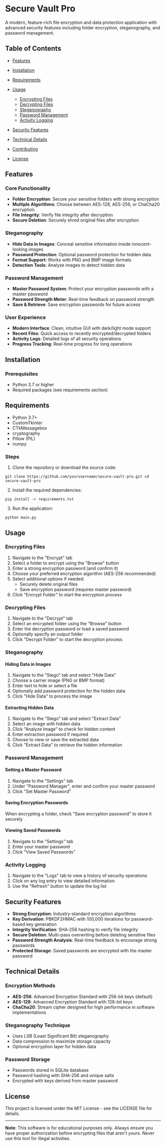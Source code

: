 # Secure Vault Pro

A modern, feature-rich file encryption and data protection application with advanced security features including folder encryption, steganography, and password management.


## Table of Contents

- [Features](#features)
- [Installation](#installation)
- [Requirements](#requirements)
- [Usage](#usage)
  - [Encrypting Files](#encrypting-files)
  - [Decrypting Files](#decrypting-files)
  - [Steganography](#steganography)
  - [Password Management](#password-management)
  - [Activity Logging](#activity-logging)
- [Security Features](#security-features)
- [Technical Details](#technical-details)

- [Contributing](#contributing)
- [License](#license)

## Features

### Core Functionality
- **Folder Encryption**: Secure your sensitive folders with strong encryption
- **Multiple Algorithms**: Choose between AES-128, AES-256, or ChaCha20 encryption
- **File Integrity**: Verify file integrity after decryption
- **Secure Deletion**: Securely shred original files after encryption

### Steganography
- **Hide Data in Images**: Conceal sensitive information inside innocent-looking images
- **Password Protection**: Optional password protection for hidden data
- **Format Support**: Works with PNG and BMP image formats
- **Detection Tools**: Analyze images to detect hidden data

### Password Management
- **Master Password System**: Protect your encryption passwords with a master password
- **Password Strength Meter**: Real-time feedback on password strength
- **Save & Retrieve**: Save encryption passwords for future access

### User Experience
- **Modern Interface**: Clean, intuitive GUI with dark/light mode support
- **Recent Files**: Quick access to recently encrypted/decrypted folders
- **Activity Logs**: Detailed logs of all security operations
- **Progress Tracking**: Real-time progress for long operations

## Installation

### Prerequisites
- Python 3.7 or higher
- Required packages (see requirements section)

## Requirements

- Python 3.7+
- CustomTkinter
- CTkMessagebox
- cryptography
- Pillow (PIL)
- numpy

### Steps
1. Clone the repository or download the source code:
```
git clone https://github.com/yourusername/secure-vault-pro.git cd secure-vault-pro
```
2. Install the required dependencies:
```
pip install -r requirements.txt
```
3. Run the application:
```
python main.py
```



## Usage

### Encrypting Files

1. Navigate to the "Encrypt" tab
2. Select a folder to encrypt using the "Browse" button
3. Enter a strong encryption password (and confirm it)
4. Choose your preferred encryption algorithm (AES-256 recommended)
5. Select additional options if needed:
   - Securely delete original files
   - Save encryption password (requires master password)
6. Click "Encrypt Folder" to start the encryption process


### Decrypting Files

1. Navigate to the "Decrypt" tab
2. Select an encrypted folder using the "Browse" button
3. Enter the decryption password or load a saved password
4. Optionally specify an output folder
5. Click "Decrypt Folder" to start the decryption process

### Steganography

#### Hiding Data in Images
1. Navigate to the "Stego" tab and select "Hide Data"
2. Choose a carrier image (PNG or BMP format)
3. Enter text to hide or select a file
4. Optionally add password protection for the hidden data
5. Click "Hide Data" to process the image

#### Extracting Hidden Data
1. Navigate to the "Stego" tab and select "Extract Data"
2. Select an image with hidden data
3. Click "Analyze Image" to check for hidden content
4. Enter extraction password if required
5. Choose to view or save the extracted data
6. Click "Extract Data" to retrieve the hidden information

### Password Management

#### Setting a Master Password
1. Navigate to the "Settings" tab
2. Under "Password Manager", enter and confirm your master password
3. Click "Set Master Password"

#### Saving Encryption Passwords
When encrypting a folder, check "Save encryption password" to store it securely

#### Viewing Saved Passwords
1. Navigate to the "Settings" tab
2. Enter your master password
3. Click "View Saved Passwords"

### Activity Logging

1. Navigate to the "Logs" tab to view a history of security operations
2. Click on any log entry to view detailed information
3. Use the "Refresh" button to update the log list

## Security Features

- **Strong Encryption**: Industry-standard encryption algorithms
- **Key Derivation**: PBKDF2HMAC with 100,000 iterations for password-based key generation
- **Integrity Verification**: SHA-256 hashing to verify file integrity
- **Secure Deletion**: Multi-pass overwriting before deleting sensitive files
- **Password Strength Analysis**: Real-time feedback to encourage strong passwords
- **Protected Storage**: Saved passwords are encrypted with the master password

## Technical Details

### Encryption Methods
- **AES-256**: Advanced Encryption Standard with 256-bit keys (default)
- **AES-128**: Advanced Encryption Standard with 128-bit keys
- **ChaCha20**: Stream cipher designed for high performance in software implementations

### Steganography Technique
- Uses LSB (Least Significant Bit) steganography
- Data compression to maximize storage capacity
- Optional encryption layer for hidden data

### Password Storage
- Passwords stored in SQLite database
- Password hashing with SHA-256 and unique salts
- Encrypted with keys derived from master password




## License

This project is licensed under the MIT License - see the LICENSE file for details.

---

**Note**: This software is for educational purposes only. Always ensure you have proper authorization before encrypting files that aren't yours. Never use this tool for illegal activities.

<!-- Generated on: 2025-08-29 05:35:32 UTC by Atharva0177 -->
